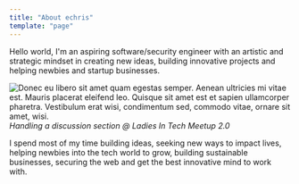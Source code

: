 ```yaml
---
title: "About echris"
template: "page"
---
```


Hello world, I'm an aspiring software/security engineer with an artistic and strategic mindset in creating new ideas, building innovative projects and helping newbies and startup businesses.

![Donec eu libero sit amet quam egestas semper. Aenean ultricies mi vitae est. Mauris placerat eleifend leo. Quisque sit amet est et sapien ullamcorper pharetra. Vestibulum erat wisi, condimentum sed, commodo vitae, ornare sit amet, wisi.](/media/lit.jpg)
*Handling a discussion section @ Ladies In Tech Meetup 2.0*

I spend most of my time building ideas, seeking new ways to impact lives, helping newbies into the tech world to grow, building sustainable businesses, securing the web and get the best innovative mind to work with.